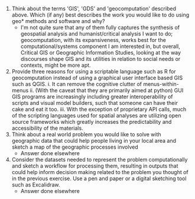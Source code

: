 
1.  Think about the terms 'GIS', 'GDS' and 'geocomputation' described above. Which (if any) best describes the work you would like to do using geo\* methods and software and why?
    -   I'm not quite sure that any of them fully captures the synthesis of geospatial analysis and humanist/critical analysis I want to do; geocomputation, with its expansiveness, works best for the computational/systems component I am interested in, but overall, Critical GIS or Geographic Information Studies, looking at the way discourses shape GIS and its utilities in relation to social needs or contexts, might be more apt.
2.  Provide three reasons for using a scriptable language such as R for geocomputation instead of using a graphical user interface based GIS such as QGIS.
    i.  It can remove the cognitive clutter of menus-within-menus
    ii. (With the caveat that they are primarily aimed at python) GUI GIS programs are increasingly including greater interoperability of scripts and visual model builders, such that someone can have their cake and eat it too.
    iii. With the exception of proprietary API calls, much of the scripting languages used for spatial analyses are utilizing open source frameworks which greatly increases the predictability and accessibility of the materials.  
3.  Think about a real world problem you would like to solve with geographic data that could help people living in your local area and sketch a map of the geographic processes involved
    -   Answer done elsewhere
4.  Consider the datasets needed to represent the problem computationally and sketch a workflow for processing them, resulting in outputs that could help inform decision making related to the problem you thought of in the previous exercise. Use a pen and paper or a digital sketching tool such as Excalidraw.
    -   Answer done elsewhere
